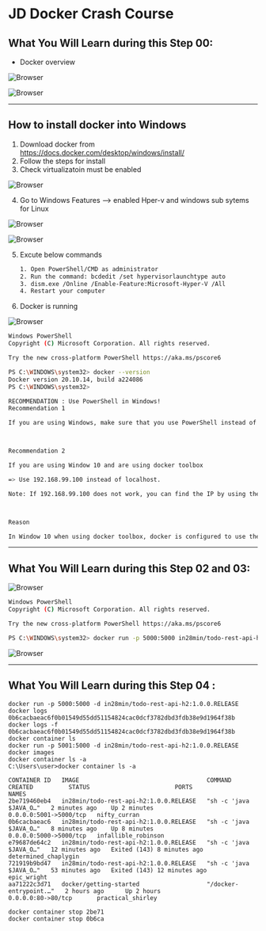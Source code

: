 # JD Docker Crash Course

## What You Will Learn during this Step 00:
- Docker overview

![Browser](Images/Microservices.png)

![Browser](Images/Docker.png)

---

## How to install docker into Windows

1. Download docker from https://docs.docker.com/desktop/windows/install/
2. Follow the steps for install
3. Check virtualizatoin must be enabled

![Browser](Images/Screenshot_01.png)

4. Go to Windows Features  --> enabled Hper-v and windows sub sytems for Linux

![Browser](Images/Screenshot_02.png)

![Browser](Images/Screenshot_03.png)

5. Excute below commands
  
   ```sh
   1. Open PowerShell/CMD as administrator 
   2. Run the command: bcdedit /set hypervisorlaunchtype auto
   3. dism.exe /Online /Enable-Feature:Microsoft-Hyper-V /All
   4. Restart your computer
   ```

6. Docker is running

![Browser](Images/Screenshot_04.png)

```sh
Windows PowerShell
Copyright (C) Microsoft Corporation. All rights reserved.

Try the new cross-platform PowerShell https://aka.ms/pscore6

PS C:\WINDOWS\system32> docker --version
Docker version 20.10.14, build a224086
PS C:\WINDOWS\system32>
```

```sh
RECOMMENDATION : Use PowerShell in Windows!
Recommendation 1

If you are using Windows, make sure that you use PowerShell instead of Command Prompt.



Recommendation 2

If you are using Window 10 and are using docker toolbox

=> Use 192.168.99.100 instead of localhost.

Note: If 192.168.99.100 does not work, you can find the IP by using the command docker-machine ip



Reason

In Window 10 when using docker toolbox, docker is configured to use the default machine with IP 192.168.99.100


```

---
## What You Will Learn during this Step 02 and 03:


![Browser](Images/Screenshot_05.png)

```sh
Windows PowerShell
Copyright (C) Microsoft Corporation. All rights reserved.

Try the new cross-platform PowerShell https://aka.ms/pscore6

PS C:\WINDOWS\system32> docker run -p 5000:5000 in28min/todo-rest-api-h2:1.0.0.RELEASE
```

![Browser](Images/Screenshot_06.png)

---
## What You Will Learn during this Step 04 :

```
docker run -p 5000:5000 -d in28min/todo-rest-api-h2:1.0.0.RELEASE
docker logs 0b6cacbaeac6f0b01549d55dd51154824cac0dcf3782dbd3fdb38e9d1964f38b
docker logs -f 0b6cacbaeac6f0b01549d55dd51154824cac0dcf3782dbd3fdb38e9d1964f38b
docker container ls
docker run -p 5001:5000 -d in28min/todo-rest-api-h2:1.0.0.RELEASE
docker images
docker container ls -a
C:\Users\user>docker container ls -a

CONTAINER ID   IMAGE                                    COMMAND                  CREATED          STATUS                        PORTS                    NAMES
2be719460eb4   in28min/todo-rest-api-h2:1.0.0.RELEASE   "sh -c 'java $JAVA_O…"   2 minutes ago    Up 2 minutes                  0.0.0.0:5001->5000/tcp   nifty_curran
0b6cacbaeac6   in28min/todo-rest-api-h2:1.0.0.RELEASE   "sh -c 'java $JAVA_O…"   8 minutes ago    Up 8 minutes                  0.0.0.0:5000->5000/tcp   infallible_robinson
e79687de64c2   in28min/todo-rest-api-h2:1.0.0.RELEASE   "sh -c 'java $JAVA_O…"   12 minutes ago   Exited (143) 8 minutes ago                             determined_chaplygin
721919b9bd47   in28min/todo-rest-api-h2:1.0.0.RELEASE   "sh -c 'java $JAVA_O…"   53 minutes ago   Exited (143) 12 minutes ago                            epic_wright
aa71222c3d71   docker/getting-started                   "/docker-entrypoint.…"   2 hours ago      Up 2 hours                    0.0.0.0:80->80/tcp       practical_shirley

docker container stop 2be71
docker container stop 0b6ca
```






